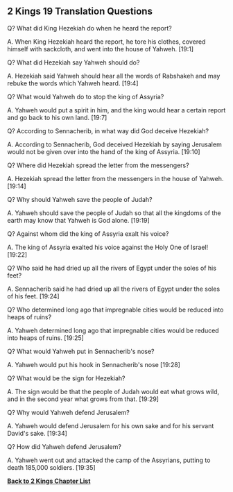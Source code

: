## 2 Kings 19 Translation Questions ##

Q? What did King Hezekiah do when he heard the report?

A. When King Hezekiah heard the report, he tore his clothes, covered himself with sackcloth, and went into the house of Yahweh. [19:1]

Q? What did Hezekiah say Yahweh should do?

A. Hezekiah said Yahweh should hear all the words of Rabshakeh and may rebuke the words which Yahweh heard. [19:4]

Q? What would Yahweh do to stop the king of Assyria?

A. Yahweh would put a spirit in him, and the king would hear a certain report and go back to his own land. [19:7]

Q? According to Sennacherib, in what way did God deceive Hezekiah?

A. According to Sennacherib, God deceived Hezekiah by saying Jerusalem would not be given over into the hand of the king of Assyria. [19:10]

Q? Where did Hezekiah spread the letter from the messengers?

A. Hezekiah spread the letter from the messengers in the house of Yahweh. [19:14]

Q? Why should Yahweh save the people of Judah?

A. Yahweh should save the people of Judah so that all the kingdoms of the earth may know that Yahweh is God alone. [19:19]

Q? Against whom did the king of Assyria exalt his voice?

A. The king of Assyria exalted his voice against the Holy One of Israel! [19:22]

Q? Who said he had dried up all the rivers of Egypt under the soles of his feet?

A. Sennacherib said he had dried up all the rivers of Egypt under the soles of his feet. [19:24]

Q? Who determined long ago that impregnable cities would be reduced into heaps of ruins?

A. Yahweh determined long ago that impregnable cities would be reduced into heaps of ruins. [19:25]

Q? What would Yahweh put in Sennacherib's nose?

A. Yahweh would put his hook in Sennacherib's nose [19:28]

Q? What would be the sign for Hezekiah?

A. The sign would be that the people of Judah would eat what grows wild, and in the second year what grows from that. [19:29]

Q? Why would Yahweh defend Jerusalem?

A. Yahweh would defend Jerusalem for his own sake and for his servant David's sake. [19:34]

Q? How did Yahweh defend Jerusalem?

A. Yahweh went out and attacked the camp of the Assyrians, putting to death 185,000 soldiers. [19:35]

__[Back to 2 Kings Chapter List](./)__

